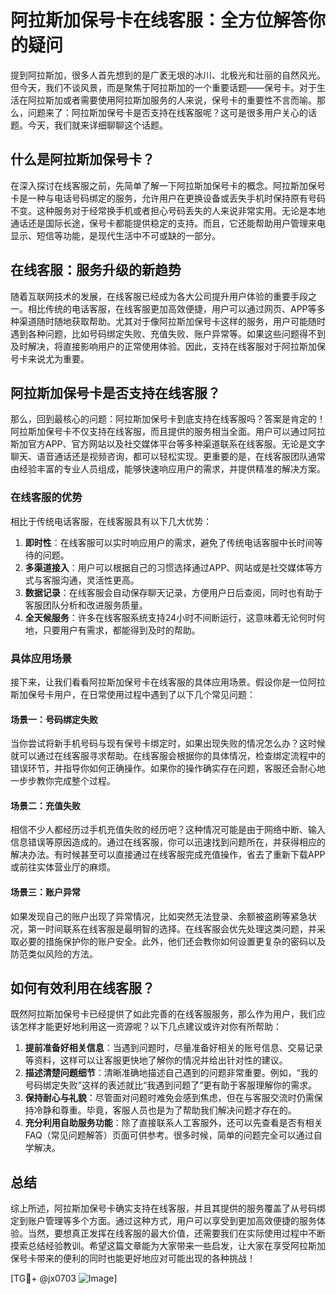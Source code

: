 # 阿拉斯加保号卡在线客服：全方位解答你的疑问

提到阿拉斯加，很多人首先想到的是广袤无垠的冰川、北极光和壮丽的自然风光。但今天，我们不谈风景，而是聚焦于阿拉斯加的一个重要话题——保号卡。对于生活在阿拉斯加或者需要使用阿拉斯加服务的人来说，保号卡的重要性不言而喻。那么，问题来了：阿拉斯加保号卡是否支持在线客服呢？这可是很多用户关心的话题。今天，我们就来详细聊聊这个话题。

## 什么是阿拉斯加保号卡？

在深入探讨在线客服之前，先简单了解一下阿拉斯加保号卡的概念。阿拉斯加保号卡是一种与电话号码绑定的服务，允许用户在更换设备或丢失手机时保持原有号码不变。这种服务对于经常换手机或者担心号码丢失的人来说非常实用。无论是本地通话还是国际长途，保号卡都能提供稳定的支持。而且，它还能帮助用户管理来电显示、短信等功能，是现代生活中不可或缺的一部分。

## 在线客服：服务升级的新趋势

随着互联网技术的发展，在线客服已经成为各大公司提升用户体验的重要手段之一。相比传统的电话客服，在线客服更加高效便捷，用户可以通过网页、APP等多种渠道随时随地获取帮助。尤其对于像阿拉斯加保号卡这样的服务，用户可能随时遇到各种问题，比如号码绑定失败、充值失败、账户异常等。如果这些问题得不到及时解决，将直接影响用户的正常使用体验。因此，支持在线客服对于阿拉斯加保号卡来说尤为重要。

## 阿拉斯加保号卡是否支持在线客服？

那么，回到最核心的问题：阿拉斯加保号卡到底支持在线客服吗？答案是肯定的！阿拉斯加保号卡不仅支持在线客服，而且提供的服务相当全面。用户可以通过阿拉斯加官方APP、官方网站以及社交媒体平台等多种渠道联系在线客服。无论是文字聊天、语音通话还是视频咨询，都可以轻松实现。更重要的是，在线客服团队通常由经验丰富的专业人员组成，能够快速响应用户的需求，并提供精准的解决方案。

### 在线客服的优势

相比于传统电话客服，在线客服具有以下几大优势：

1. **即时性**：在线客服可以实时响应用户的需求，避免了传统电话客服中长时间等待的问题。
2. **多渠道接入**：用户可以根据自己的习惯选择通过APP、网站或是社交媒体等方式与客服沟通，灵活性更高。
3. **数据记录**：在线客服会自动保存聊天记录，方便用户日后查阅，同时也有助于客服团队分析和改进服务质量。
4. **全天候服务**：许多在线客服系统支持24小时不间断运行，这意味着无论何时何地，只要用户有需求，都能得到及时的帮助。

### 具体应用场景

接下来，让我们看看阿拉斯加保号卡在线客服的具体应用场景。假设你是一位阿拉斯加保号卡用户，在日常使用过程中遇到了以下几个常见问题：

#### 场景一：号码绑定失败

当你尝试将新手机号码与现有保号卡绑定时，如果出现失败的情况怎么办？这时候就可以通过在线客服寻求帮助。在线客服会根据你的具体情况，检查绑定流程中的错误环节，并指导你如何正确操作。如果你的操作确实存在问题，客服还会耐心地一步步教你完成整个过程。

#### 场景二：充值失败

相信不少人都经历过手机充值失败的经历吧？这种情况可能是由于网络中断、输入信息错误等原因造成的。通过在线客服，你可以迅速找到问题所在，并获得相应的解决办法。有时候甚至可以直接通过在线客服完成充值操作，省去了重新下载APP或前往实体营业厅的麻烦。

#### 场景三：账户异常

如果发现自己的账户出现了异常情况，比如突然无法登录、余额被盗刷等紧急状况，第一时间联系在线客服是最明智的选择。在线客服会优先处理这类问题，并采取必要的措施保护你的账户安全。此外，他们还会教你如何设置更复杂的密码以及防范类似风险的方法。

## 如何有效利用在线客服？

既然阿拉斯加保号卡已经提供了如此完善的在线客服服务，那么作为用户，我们应该怎样才能更好地利用这一资源呢？以下几点建议或许对你有所帮助：

1. **提前准备好相关信息**：当遇到问题时，尽量准备好相关的账号信息、交易记录等资料，这样可以让客服更快地了解你的情况并给出针对性的建议。
2. **描述清楚问题细节**：清晰准确地描述自己遇到的问题非常重要。例如，“我的号码绑定失败”这样的表述就比“我遇到问题了”更有助于客服理解你的需求。
3. **保持耐心与礼貌**：尽管面对问题时难免会感到焦虑，但在与客服交流时仍需保持冷静和尊重。毕竟，客服人员也是为了帮助我们解决问题才存在的。
4. **充分利用自助服务功能**：除了直接联系人工客服外，还可以先查看是否有相关FAQ（常见问题解答）页面可供参考。很多时候，简单的问题完全可以通过自学解决。

## 总结

综上所述，阿拉斯加保号卡确实支持在线客服，并且其提供的服务覆盖了从号码绑定到账户管理等多个方面。通过这种方式，用户可以享受到更加高效便捷的服务体验。当然，要想真正发挥在线客服的最大价值，还需要我们在实际使用过程中不断摸索总结经验教训。希望这篇文章能为大家带来一些启发，让大家在享受阿拉斯加保号卡带来的便利的同时也能更好地应对可能出现的各种挑战！

[TG💪+ @jx0703 ![Image](https://github.com/user-attachments/assets/dbca1d08-cadb-493c-b0ec-ad6f7a83f270)]